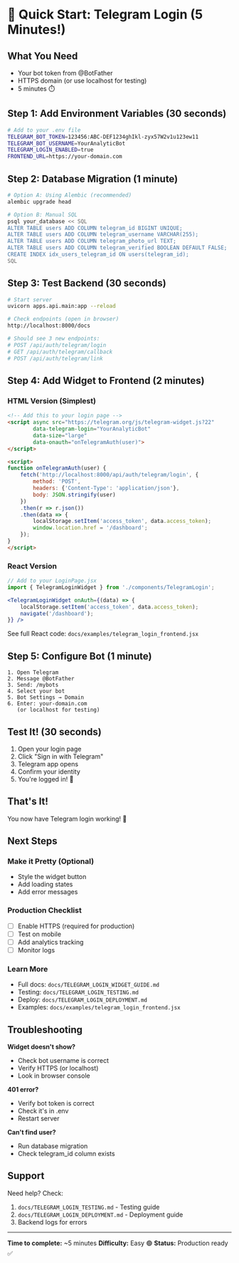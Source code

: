 # 🚀 Quick Start: Telegram Login (5 Minutes!)

## What You Need
- Your bot token from @BotFather
- HTTPS domain (or use localhost for testing)
- 5 minutes ⏱️

## Step 1: Add Environment Variables (30 seconds)

```bash
# Add to your .env file
TELEGRAM_BOT_TOKEN=123456:ABC-DEF1234ghIkl-zyx57W2v1u123ew11
TELEGRAM_BOT_USERNAME=YourAnalyticBot
TELEGRAM_LOGIN_ENABLED=true
FRONTEND_URL=https://your-domain.com
```

## Step 2: Database Migration (1 minute)

```bash
# Option A: Using Alembic (recommended)
alembic upgrade head

# Option B: Manual SQL
psql your_database << SQL
ALTER TABLE users ADD COLUMN telegram_id BIGINT UNIQUE;
ALTER TABLE users ADD COLUMN telegram_username VARCHAR(255);
ALTER TABLE users ADD COLUMN telegram_photo_url TEXT;
ALTER TABLE users ADD COLUMN telegram_verified BOOLEAN DEFAULT FALSE;
CREATE INDEX idx_users_telegram_id ON users(telegram_id);
SQL
```

## Step 3: Test Backend (30 seconds)

```bash
# Start server
uvicorn apps.api.main:app --reload

# Check endpoints (open in browser)
http://localhost:8000/docs

# Should see 3 new endpoints:
# POST /api/auth/telegram/login
# GET /api/auth/telegram/callback
# POST /api/auth/telegram/link
```

## Step 4: Add Widget to Frontend (2 minutes)

### HTML Version (Simplest)

```html
<!-- Add this to your login page -->
<script async src="https://telegram.org/js/telegram-widget.js?22"
        data-telegram-login="YourAnalyticBot"
        data-size="large"
        data-onauth="onTelegramAuth(user)">
</script>

<script>
function onTelegramAuth(user) {
    fetch('http://localhost:8000/api/auth/telegram/login', {
        method: 'POST',
        headers: {'Content-Type': 'application/json'},
        body: JSON.stringify(user)
    })
    .then(r => r.json())
    .then(data => {
        localStorage.setItem('access_token', data.access_token);
        window.location.href = '/dashboard';
    });
}
</script>
```

### React Version

```jsx
// Add to your LoginPage.jsx
import { TelegramLoginWidget } from './components/TelegramLogin';

<TelegramLoginWidget onAuth={(data) => {
    localStorage.setItem('access_token', data.access_token);
    navigate('/dashboard');
}} />
```

See full React code: `docs/examples/telegram_login_frontend.jsx`

## Step 5: Configure Bot (1 minute)

```
1. Open Telegram
2. Message @BotFather
3. Send: /mybots
4. Select your bot
5. Bot Settings → Domain
6. Enter: your-domain.com
   (or localhost for testing)
```

## Test It! (30 seconds)

1. Open your login page
2. Click "Sign in with Telegram"
3. Telegram app opens
4. Confirm your identity
5. You're logged in! 🎉

## That's It!

You now have Telegram login working! 🚀

## Next Steps

### Make it Pretty (Optional)
- Style the widget button
- Add loading states
- Add error messages

### Production Checklist
- [ ] Enable HTTPS (required for production)
- [ ] Test on mobile
- [ ] Add analytics tracking
- [ ] Monitor logs

### Learn More
- Full docs: `docs/TELEGRAM_LOGIN_WIDGET_GUIDE.md`
- Testing: `docs/TELEGRAM_LOGIN_TESTING.md`
- Deploy: `docs/TELEGRAM_LOGIN_DEPLOYMENT.md`
- Examples: `docs/examples/telegram_login_frontend.jsx`

## Troubleshooting

**Widget doesn't show?**
- Check bot username is correct
- Verify HTTPS (or localhost)
- Look in browser console

**401 error?**
- Verify bot token is correct
- Check it's in .env
- Restart server

**Can't find user?**
- Run database migration
- Check telegram_id column exists

## Support

Need help? Check:
1. `docs/TELEGRAM_LOGIN_TESTING.md` - Testing guide
2. `docs/TELEGRAM_LOGIN_DEPLOYMENT.md` - Deployment guide
3. Backend logs for errors

---

**Time to complete:** ~5 minutes
**Difficulty:** Easy 🟢
**Status:** Production ready ✅
